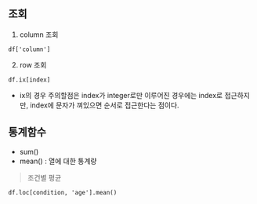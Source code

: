 ## 조회
1. column 조회
```
df['column']
```  


2. row 조회
```
df.ix[index]
```
- ix의 경우 주의할점은 index가 integer로만 이루어진 경우에는 index로 접근하지만, index에 문자가 껴있으면 순서로 접근한다는 점이다. 


## 통계함수
+ sum()
+ mean() : 열에 대한 통계량

> 조건별 평균
```
df.loc[condition, 'age'].mean()
```
